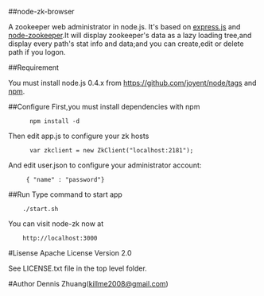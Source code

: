 ##node-zk-browser

A zookeeper web administrator in node.js. It's based on [express.js](http://expressjs.com/) and [node-zookeeper](https://github.com/yfinkelstein/node-zookeeper).It will display zookeeper's data as a lazy loading tree,and display every path's stat info and data;and you can create,edit or delete path if you logon.

##Requirement

You must install node.js 0.4.x from https://github.com/joyent/node/tags and [npm](https://github.com/isaacs/npm).

##Configure
First,you must install dependencies with npm

          npm install -d

Then edit app.js to configure your zk hosts

          var zkclient = new ZkClient("localhost:2181");

And edit user.json to configure your administrator account:

         { "name" : "password"}

##Run
Type command to start app

        ./start.sh

You can visit node-zk now at

        http://localhost:3000

#Lisense
        Apache License Version 2.0

See LICENSE.txt file in the top level folder.

#Author
Dennis Zhuang(killme2008@gmail.com)
